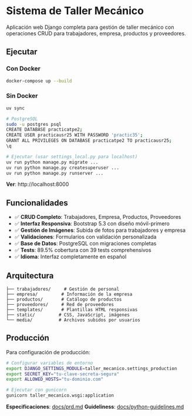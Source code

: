 # Sistema de Taller Mecánico

Aplicación web Django completa para gestión de taller mecánico con operaciones CRUD para trabajadores, empresa, productos y proveedores.

## Ejecutar

### Con Docker
```bash
docker-compose up --build
```

### Sin Docker
```bash
uv sync

# PostgreSQL
sudo -u postgres psql
CREATE DATABASE practicatpe2;
CREATE USER practicausr25 WITH PASSWORD 'practic35';
GRANT ALL PRIVILEGES ON DATABASE practicatpe2 TO practicausr25;
\q

# Ejecutar (usar settings_local.py para localhost)
uv run python manage.py migrate ...
uv run python manage.py createsuperuser ...
uv run python manage.py runserver ...
```

**Ver**: http://localhost:8000

## Funcionalidades

- ✅ **CRUD Completo**: Trabajadores, Empresa, Productos, Proveedores
- ✅ **Interfaz Responsiva**: Bootstrap 5.3 con diseño móvil-primero  
- ✅ **Gestión de Imágenes**: Subida de fotos para trabajadores y empresa
- ✅ **Validaciones**: Formularios con validación personalizada
- ✅ **Base de Datos**: PostgreSQL con migraciones completas
- ✅ **Tests**: 89.5% cobertura con 39 tests comprehensivos
- ✅ **Idioma**: Interfaz completamente en español

## Arquitectura

```
├── trabajadores/     # Gestión de personal
├── empresa/         # Información de la empresa  
├── productos/       # Catálogo de productos
├── proveedores/     # Red de proveedores
├── templates/       # Plantillas HTML responsivas
├── static/         # CSS, JavaScript, imágenes
└── media/          # Archivos subidos por usuarios
```

## Producción

Para configuración de producción:
```bash
# Configurar variables de entorno
export DJANGO_SETTINGS_MODULE=taller_mecanico.settings_production
export SECRET_KEY="tu-clave-secreta-segura"
export ALLOWED_HOSTS="tu-dominio.com"

# Ejecutar con gunicorn
gunicorn taller_mecanico.wsgi:application
```

**Especificaciones**: [docs/prd.md](docs/prd.md)
**Guideliness**: [docs/python-guidelines.md](docs/python-guidelines.md)
